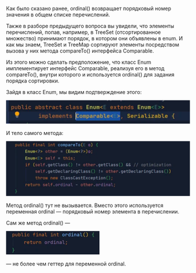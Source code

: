 Как было сказано ранее, ordinal() возвращает порядковый номер значения в общем списке перечислений.

Также в разборе предыдущего вопроса вы увидели, что элементы перечислений, попав, например, в TreeSet (отсортированное множество) принимают порядок, в котором они объявлены в enum. И как мы знаем, TreeSet и TreeMap сортируют элементы посредством вызова у них метода compareTo() интерфейса Comparable.

Из этого можно сделать предположение, что класс Enum имплементирует интерфейс Comparable, реализуя его в метод compareTo(), внутри которого и используется ordinal() для задания порядка сортировки.

Зайдя в класс Enum, мы видим подтверждение этого:

![img_2.png](img_2.png)

И тело самого метода:

![img_3.png](img_3.png)

Метод ordinal() тут не вызывается. Вместо этого используется переменная ordinal — порядковый номер элемента в перечислении.

Сам же метод ordinal() —

![img_4.png](img_4.png)

— не более чем геттер для переменной ordinal.